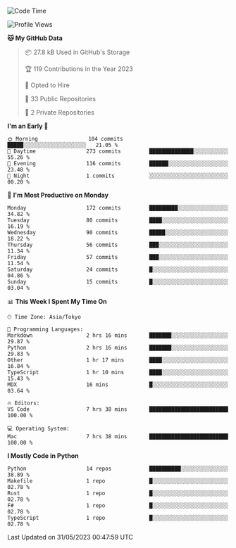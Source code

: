 <!--START_SECTION:waka-->
![Code Time](http://img.shields.io/badge/Code%20Time-677%20hrs%2020%20mins-blue)

![Profile Views](http://img.shields.io/badge/Profile%20Views-0-blue)

**🐱 My GitHub Data** 

> 📦 27.8 kB Used in GitHub's Storage 
 > 
> 🏆 119 Contributions in the Year 2023
 > 
> 💼 Opted to Hire
 > 
> 📜 33 Public Repositories 
 > 
> 🔑 2 Private Repositories 
 > 
**I'm an Early 🐤** 

```text
🌞 Morning                104 commits         █████░░░░░░░░░░░░░░░░░░░░   21.05 % 
🌆 Daytime                273 commits         ██████████████░░░░░░░░░░░   55.26 % 
🌃 Evening                116 commits         ██████░░░░░░░░░░░░░░░░░░░   23.48 % 
🌙 Night                  1 commits           ░░░░░░░░░░░░░░░░░░░░░░░░░   00.20 % 
```
📅 **I'm Most Productive on Monday** 

```text
Monday                   172 commits         █████████░░░░░░░░░░░░░░░░   34.82 % 
Tuesday                  80 commits          ████░░░░░░░░░░░░░░░░░░░░░   16.19 % 
Wednesday                90 commits          █████░░░░░░░░░░░░░░░░░░░░   18.22 % 
Thursday                 56 commits          ███░░░░░░░░░░░░░░░░░░░░░░   11.34 % 
Friday                   57 commits          ███░░░░░░░░░░░░░░░░░░░░░░   11.54 % 
Saturday                 24 commits          █░░░░░░░░░░░░░░░░░░░░░░░░   04.86 % 
Sunday                   15 commits          █░░░░░░░░░░░░░░░░░░░░░░░░   03.04 % 
```


📊 **This Week I Spent My Time On** 

```text
🕑︎ Time Zone: Asia/Tokyo

💬 Programming Languages: 
Markdown                 2 hrs 16 mins       ███████░░░░░░░░░░░░░░░░░░   29.87 % 
Python                   2 hrs 16 mins       ███████░░░░░░░░░░░░░░░░░░   29.83 % 
Other                    1 hr 17 mins        ████░░░░░░░░░░░░░░░░░░░░░   16.84 % 
TypeScript               1 hr 10 mins        ████░░░░░░░░░░░░░░░░░░░░░   15.43 % 
MDX                      16 mins             █░░░░░░░░░░░░░░░░░░░░░░░░   03.64 % 

🔥 Editors: 
VS Code                  7 hrs 38 mins       █████████████████████████   100.00 % 

💻 Operating System: 
Mac                      7 hrs 38 mins       █████████████████████████   100.00 % 
```

**I Mostly Code in Python** 

```text
Python                   14 repos            ██████████░░░░░░░░░░░░░░░   38.89 % 
Makefile                 1 repo              █░░░░░░░░░░░░░░░░░░░░░░░░   02.78 % 
Rust                     1 repo              █░░░░░░░░░░░░░░░░░░░░░░░░   02.78 % 
F#                       1 repo              █░░░░░░░░░░░░░░░░░░░░░░░░   02.78 % 
TypeScript               1 repo              █░░░░░░░░░░░░░░░░░░░░░░░░   02.78 % 
```




 Last Updated on 31/05/2023 00:47:59 UTC
<!--END_SECTION:waka-->
